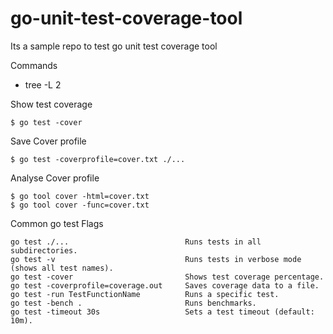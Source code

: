 # go-unit-test-coverage-tool
Its a sample repo to test go unit test coverage tool

Commands

* tree -L 2

Show test coverage

    $ go test -cover

Save Cover profile

    $ go test -coverprofile=cover.txt ./...

Analyse Cover profile

    $ go tool cover -html=cover.txt
    $ go tool cover -func=cover.txt

Common go test Flags
```
go test ./...	                       Runs tests in all subdirectories.
go test -v	                           Runs tests in verbose mode (shows all test names).
go test -cover	                       Shows test coverage percentage.
go test -coverprofile=coverage.out	   Saves coverage data to a file.
go test -run TestFunctionName	       Runs a specific test.
go test -bench .	                   Runs benchmarks.
go test -timeout 30s	               Sets a test timeout (default: 10m).
```
